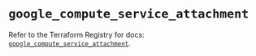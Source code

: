 # `google_compute_service_attachment`

Refer to the Terraform Registry for docs: [`google_compute_service_attachment`](https://registry.terraform.io/providers/hashicorp/google/6.49.3/docs/resources/compute_service_attachment).

